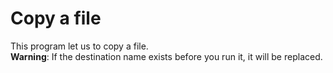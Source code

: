# Copy a file
This program let us to copy a file.<br>
**Warning**: If the destination name exists before you run it, it will be replaced.
